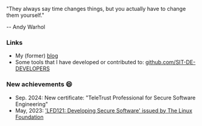 "They always say time changes things, but you actually have to change them yourself."
   
   -- Andy Warhol

### Links

- My (former) [blog](https://www.sit.de/dp-blog)
- Some tools that I have developed or contributed to: [github.com/SIT-DE-DEVELOPERS](https://github.com/SIT-DE-DEVELOPERS)

### New achievements 😄

- Sep. 2024: New certificate: "TeleTrust Professional for Secure Software Engineering"
- May, 2023: ['LFD121: Developing Secure Software' issued by The Linux Foundation](https://www.credly.com/badges/325a295c-f11c-410d-aa82-e4ae0e3611fd)

<!--
**dpoerschke/dpoerschke** is a ✨ _special_ ✨ repository because its `README.md` (this file) appears on your GitHub profile.

Here are some ideas to get you started:

- 🔭 I’m currently working on ...
- 🌱 I’m currently learning ...
- 👯 I’m looking to collaborate on ...
- 🤔 I’m looking for help with ...
- 💬 Ask me about ...
- 📫 How to reach me: ...
- 😄 Pronouns: ...
- ⚡ Fun fact: ...
- Comming up 👋
-->
